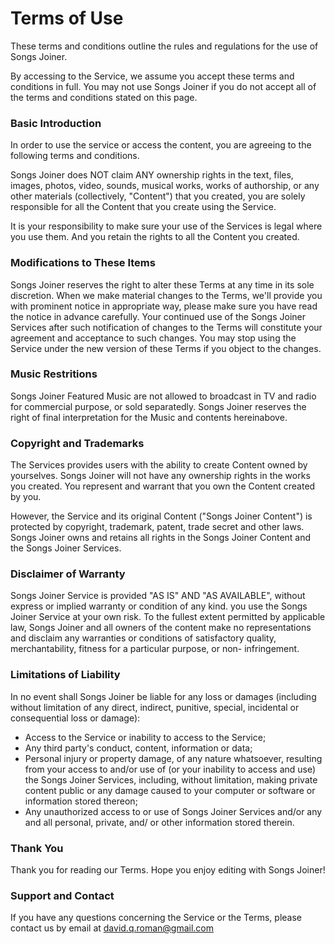 # Terms of Use

These terms and conditions outline the rules and regulations for the use of Songs Joiner.

By accessing to the Service, we assume you accept these terms and conditions in full. You may not use Songs Joiner if you do not accept all of the terms and conditions stated on this page.

### Basic Introduction

In order to use the service or access the content, you are agreeing to the following terms and conditions.

Songs Joiner does NOT claim ANY ownership rights in the text, files, images, photos, video, sounds, musical works, works of authorship, or any other materials (collectively, "Content") that you created, you are solely responsible for all the Content that you create using the Service.

It is your responsibility to make sure your use of the Services is legal where you use them. And you retain the rights to all the Content you created.

### Modifications to These Items

Songs Joiner reserves the right to alter these Terms at any time in its sole discretion. When we make material changes to the Terms, we'll provide you with prominent notice in appropriate way, please make sure you have read the notice in advance carefully. Your continued use of the Songs Joiner Services after such notification of changes to the Terms will constitute your agreement and acceptance to such changes. You may stop using the Service under the new version of these Terms if you object to the changes.

### Music Restritions

Songs Joiner Featured Music are not allowed to broadcast in TV and radio for commercial purpose, or sold separatedly. Songs Joiner reserves the right of final interpretation for the Music and contents hereinabove.

### Copyright and Trademarks

The Services provides users with the ability to create Content owned by yourselves. Songs Joiner will not have any ownership rights in the works you created. You represent and warrant that you own the Content created by you.

However, the Service and its original Content ("Songs Joiner Content") is protected by copyright, trademark, patent, trade secret and other laws. Songs Joiner owns and retains all rights in the Songs Joiner Content and the Songs Joiner Services.

### Disclaimer of Warranty

Songs Joiner Service is provided "AS IS" AND "AS AVAILABLE", without express or implied warranty or condition of any kind. you use the Songs Joiner Service at your own risk. To the fullest extent permitted by applicable law, Songs Joiner and all owners of the content make no representations and disclaim any warranties or conditions of satisfactory quality, merchantability, fitness for a particular purpose, or non- infringement.

### Limitations of Liability

In no event shall Songs Joiner be liable for any loss or damages (including without limitation of any direct, indirect, punitive, special, incidental or consequential loss or damage):

- Access to the Service or inability to access to the Service;
- Any third party's conduct, content, information or data;
- Personal injury or property damage, of any nature whatsoever, resulting from your access to and/or use of (or your inability to access and use) the Songs Joiner Services, including, without limitation, making private content public or any damage caused to your computer or software or information stored thereon;
- Any unauthorized access to or use of Songs Joiner Services and/or any and all personal, private, and/ or other information stored therein.

### Thank You

Thank you for reading our Terms. Hope you enjoy editing with Songs Joiner!

### Support and Contact

If you have any questions concerning the Service or the Terms, please contact us by email at david.q.roman@gmail.com
